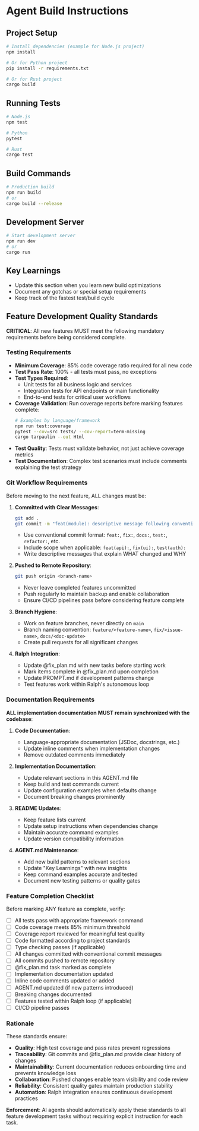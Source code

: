 # Agent Build Instructions

## Project Setup
```bash
# Install dependencies (example for Node.js project)
npm install

# Or for Python project
pip install -r requirements.txt

# Or for Rust project  
cargo build
```

## Running Tests
```bash
# Node.js
npm test

# Python
pytest

# Rust
cargo test
```

## Build Commands
```bash
# Production build
npm run build
# or
cargo build --release
```

## Development Server
```bash
# Start development server
npm run dev
# or
cargo run
```

## Key Learnings
- Update this section when you learn new build optimizations
- Document any gotchas or special setup requirements
- Keep track of the fastest test/build cycle

## Feature Development Quality Standards

**CRITICAL**: All new features MUST meet the following mandatory requirements before being considered complete.

### Testing Requirements

- **Minimum Coverage**: 85% code coverage ratio required for all new code
- **Test Pass Rate**: 100% - all tests must pass, no exceptions
- **Test Types Required**:
  - Unit tests for all business logic and services
  - Integration tests for API endpoints or main functionality
  - End-to-end tests for critical user workflows
- **Coverage Validation**: Run coverage reports before marking features complete:
  ```bash
  # Examples by language/framework
  npm run test:coverage
  pytest --cov=src tests/ --cov-report=term-missing
  cargo tarpaulin --out Html
  ```
- **Test Quality**: Tests must validate behavior, not just achieve coverage metrics
- **Test Documentation**: Complex test scenarios must include comments explaining the test strategy

### Git Workflow Requirements

Before moving to the next feature, ALL changes must be:

1. **Committed with Clear Messages**:
   ```bash
   git add .
   git commit -m "feat(module): descriptive message following conventional commits"
   ```
   - Use conventional commit format: `feat:`, `fix:`, `docs:`, `test:`, `refactor:`, etc.
   - Include scope when applicable: `feat(api):`, `fix(ui):`, `test(auth):`
   - Write descriptive messages that explain WHAT changed and WHY

2. **Pushed to Remote Repository**:
   ```bash
   git push origin <branch-name>
   ```
   - Never leave completed features uncommitted
   - Push regularly to maintain backup and enable collaboration
   - Ensure CI/CD pipelines pass before considering feature complete

3. **Branch Hygiene**:
   - Work on feature branches, never directly on `main`
   - Branch naming convention: `feature/<feature-name>`, `fix/<issue-name>`, `docs/<doc-update>`
   - Create pull requests for all significant changes

4. **Ralph Integration**:
   - Update @fix_plan.md with new tasks before starting work
   - Mark items complete in @fix_plan.md upon completion
   - Update PROMPT.md if development patterns change
   - Test features work within Ralph's autonomous loop

### Documentation Requirements

**ALL implementation documentation MUST remain synchronized with the codebase**:

1. **Code Documentation**:
   - Language-appropriate documentation (JSDoc, docstrings, etc.)
   - Update inline comments when implementation changes
   - Remove outdated comments immediately

2. **Implementation Documentation**:
   - Update relevant sections in this AGENT.md file
   - Keep build and test commands current
   - Update configuration examples when defaults change
   - Document breaking changes prominently

3. **README Updates**:
   - Keep feature lists current
   - Update setup instructions when dependencies change
   - Maintain accurate command examples
   - Update version compatibility information

4. **AGENT.md Maintenance**:
   - Add new build patterns to relevant sections
   - Update "Key Learnings" with new insights
   - Keep command examples accurate and tested
   - Document new testing patterns or quality gates

### Feature Completion Checklist

Before marking ANY feature as complete, verify:

- [ ] All tests pass with appropriate framework command
- [ ] Code coverage meets 85% minimum threshold
- [ ] Coverage report reviewed for meaningful test quality
- [ ] Code formatted according to project standards
- [ ] Type checking passes (if applicable)
- [ ] All changes committed with conventional commit messages
- [ ] All commits pushed to remote repository
- [ ] @fix_plan.md task marked as complete
- [ ] Implementation documentation updated
- [ ] Inline code comments updated or added
- [ ] AGENT.md updated (if new patterns introduced)
- [ ] Breaking changes documented
- [ ] Features tested within Ralph loop (if applicable)
- [ ] CI/CD pipeline passes

### Rationale

These standards ensure:
- **Quality**: High test coverage and pass rates prevent regressions
- **Traceability**: Git commits and @fix_plan.md provide clear history of changes
- **Maintainability**: Current documentation reduces onboarding time and prevents knowledge loss
- **Collaboration**: Pushed changes enable team visibility and code review
- **Reliability**: Consistent quality gates maintain production stability
- **Automation**: Ralph integration ensures continuous development practices

**Enforcement**: AI agents should automatically apply these standards to all feature development tasks without requiring explicit instruction for each task.
